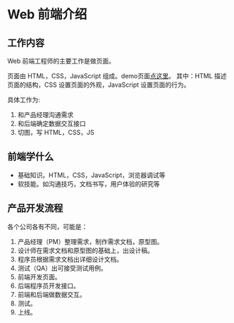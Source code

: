 #  Web 前端介绍
## 工作内容
Web 前端工程师的主要工作是做页面。

页面由 HTML，CSS，JavaScript 组成。demo页面[点这里](demo/basic/index.html)。
其中：HTML 描述页面的结构，CSS 设置页面的外观，JavaScript 设置页面的行为。

具体工作为:  

1. 和产品经理沟通需求
1. 和后端确定数据交互接口
1. 切图，写 HTML，CSS，JS

## 前端学什么
* 基础知识。HTML，CSS，JavaScript，浏览器调试等
* 软技能。如沟通技巧，文档书写，用户体验的研究等

## 产品开发流程
各个公司各有不同，可能是：

1. 产品经理（PM）整理需求，制作需求文档，原型图。
1. 设计师在需求文档和原型图的基础上，出设计稿。
1. 程序员根据需求文档出详细设计文档。
1. 测试（QA）出可接受测试用例。
1. 前端开发页面。
1. 后端程序员开发接口。
1. 前端和后端做数据交互。
1. 测试。
1. 上线。

